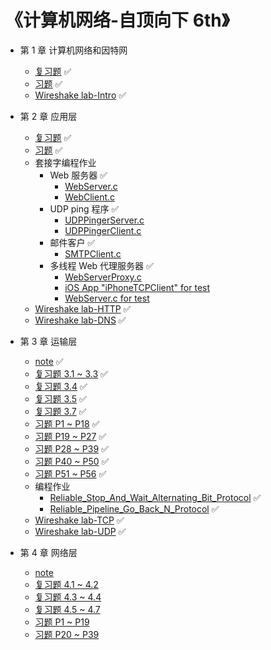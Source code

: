 # 《计算机网络-自顶向下 6th》

* 第 1 章 计算机网络和因特网
  * [复习题](https://github.com/YangXiaoHei/Networking/blob/master/01%20计算机网络和因特网/复习题.md) ✅
  * [习题](https://github.com/YangXiaoHei/Networking/blob/master/01%20计算机网络和因特网/习题.md) ✅
  * [Wireshake lab-Intro](https://github.com/YangXiaoHei/Networking/blob/master/01%20计算机网络和因特网/Wireshake_lab-Intro.md) ✅
  
* 第 2 章 应用层
  * [复习题](https://github.com/YangXiaoHei/Networking/blob/master/02%20应用层/复习题.md) ✅
  * [习题](https://github.com/YangXiaoHei/Networking/blob/master/02%20应用层/习题.md) ✅
  * 套接字编程作业
    * Web 服务器 ✅
      * [WebServer.c](https://github.com/YangXiaoHei/Networking/blob/master/02%20应用层/progs/WebServer.c)
      * [WebClient.c](https://github.com/YangXiaoHei/Networking/blob/master/02%20应用层/progs/WebClient.c)
    * UDP ping 程序 ✅
      * [UDPPingerServer.c](https://github.com/YangXiaoHei/Networking/blob/master/02%20应用层/progs/UDPPingerServer.c)
      * [UDPPingerClient.c](https://github.com/YangXiaoHei/Networking/blob/master/02%20应用层/progs/UDPPingerClient.c)
    * 邮件客户 ✅
      * [SMTPClient.c](https://github.com/YangXiaoHei/Networking/blob/master/02%20应用层/progs/SMTPClient.c)
    * 多线程 Web 代理服务器 ✅
      * [WebServerProxy.c](https://github.com/YangXiaoHei/Networking/blob/master/02%20应用层/progs/WebServerProxy.c)
      * [iOS App "iPhoneTCPClient" for test](https://github.com/YangXiaoHei/Networking/blob/master/02%20应用层/progs/iPhoneTCPClient)
      * [WebServer.c for test](https://github.com/YangXiaoHei/Networking/blob/master/02%20应用层/progs/WebServer.c)
  * [Wireshake lab-HTTP](https://github.com/YangXiaoHei/Networking/blob/master/02%20应用层/Wireshake_lab-HTTP.md)  ✅
  * [Wireshake lab-DNS](https://github.com/YangXiaoHei/Networking/blob/master/02%20应用层/Wireshake_lab-DNS.md)  ✅
  
 * 第 3 章 运输层
   * [note](https://github.com/YangXiaoHei/Networking/blob/master/03%20运输层/README.md) ✅
   * [复习题 3.1 ~ 3.3](https://github.com/YangXiaoHei/Networking/blob/master/03%20运输层/复习题_31_33.md) ✅
   * [复习题 3.4](https://github.com/YangXiaoHei/Networking/blob/master/03%20运输层/复习题_34.md) ✅
   * [复习题 3.5](https://github.com/YangXiaoHei/Networking/blob/master/03%20运输层/复习题_35.md) ✅
   * [复习题 3.7](https://github.com/YangXiaoHei/Networking/blob/master/03%20运输层/复习题_37.md) ✅
   * [习题 P1 ~ P18](https://github.com/YangXiaoHei/Networking/blob/master/03%20运输层/习题_1_18.md) ✅
   * [习题 P19 ~ P27](https://github.com/YangXiaoHei/Networking/blob/master/03%20运输层/习题_19_27.md) ✅
   * [习题 P28 ~ P39](https://github.com/YangXiaoHei/Networking/blob/master/03%20运输层/习题_28_39.md) ✅
   * [习题 P40 ~ P50](https://github.com/YangXiaoHei/Networking/blob/master/03%20运输层/习题_40_50.md) ✅ 
   * [习题 P51 ~ P56](https://github.com/YangXiaoHei/Networking/blob/master/03%20运输层/习题_51_56.md) ✅ 
   * 编程作业
     * [Reliable_Stop_And_Wait_Alternating_Bit_Protocol](https://github.com/YangXiaoHei/Networking/tree/master/03%20运输层/progs/Stop_And_Wait) ✅
     * [Reliable_Pipeline_Go_Back_N_Protocol](https://github.com/YangXiaoHei/Networking/tree/master/03%20运输层/progs/GBN) ✅
   * [Wireshake lab-TCP](https://github.com/YangXiaoHei/Networking/blob/master/03%20运输层/Wireshake_lab-TCP.md) ✅ 
   * [Wireshake lab-UDP](https://github.com/YangXiaoHei/Networking/blob/master/03%20运输层/Wireshake_lab-UDP.md) ✅
   
* 第 4 章 网络层
   * [note](https://github.com/YangXiaoHei/Networking/blob/master/04%20网络层/README.md) 
   * [复习题 4.1 ~ 4.2](https://github.com/YangXiaoHei/Networking/blob/master/04%20网络层/复习题_41_42.md) 
   * [复习题 4.3 ~ 4.4](https://github.com/YangXiaoHei/Networking/blob/master/04%20网络层/复习题_43_44.md) 
   * [复习题 4.5 ~ 4.7](https://github.com/YangXiaoHei/Networking/blob/master/04%20网络层/复习题_45_47.md) 
   * [习题 P1 ~ P19](https://github.com/YangXiaoHei/Networking/blob/master/04%20网络层/习题_01_19.md) 
   * [习题 P20 ~ P39](https://github.com/YangXiaoHei/Networking/blob/master/04%20网络层/习题_20_39.md) 
   
   
   
  
    
  
